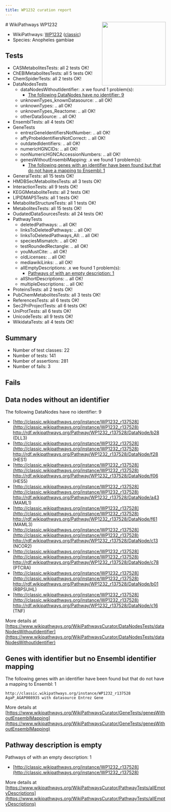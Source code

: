 ```yaml
---
title: WP1232 curation report
---
```


<img style="float: right; width: 200px" src="https://upload.wikimedia.org/wikipedia/commons/thumb/8/83/Wplogo_with_text_500.png/640px-Wplogo_with_text_500.png" />
# WikiPathways WP1232

* WikiPathways: [WP1232](https://wikipathways.org/pathways/WP1232) ([classic](https://classic.wikipathways.org/instance/WP1232))
* Species: Anopheles gambiae
## Tests
* CASMetabolitesTests: all 2 tests OK!
* ChEBIMetabolitesTests: all 5 tests OK!
* ChemSpiderTests: all 2 tests OK!
* DataNodesTests
    * dataNodesWithoutIdentifier: .x we found 1 problem(s):
        * [The following DataNodes have no identifier: 9](#d2d32fa8)
    * unknownTypes_knownDatasource: .. all OK!
    * unknownTypes: .. all OK!
    * unknownTypes_Reactome: .. all OK!
    * otherDataSource: .. all OK!
* EnsemblTests: all 4 tests OK!
* GeneTests
    * entrezGeneIdentifiersNotNumber: .. all OK!
    * affyProbeIdentifiersNotCorrect: .. all OK!
    * outdatedIdentifiers: .. all OK!
    * numericHGNCIDs: .. all OK!
    * nonNumericHGNCAccessionNumbers: .. all OK!
    * genesWithoutEnsemblMapping: .x we found 1 problem(s):
        * [The following genes with an identifier have been found but that do not have a mapping to Ensembl: 1](#40286d83)
* GeneralTests: all 15 tests OK!
* HMDBSecMetabolitesTests: all 3 tests OK!
* InteractionTests: all 9 tests OK!
* KEGGMetaboliteTests: all 2 tests OK!
* LIPIDMAPSTests: all 1 tests OK!
* MetaboliteStructureTests: all 1 tests OK!
* MetabolitesTests: all 15 tests OK!
* OudatedDataSourcesTests: all 24 tests OK!
* PathwayTests
    * deletedPathways: .. all OK!
    * linksToDeletedPathways: .. all OK!
    * linksToDeletedPathways_All: .. all OK!
    * speciesMismatch: .. all OK!
    * testRoundedRectangle: .. all OK!
    * youMustCite: .. all OK!
    * oldLicenses: .. all OK!
    * mediawikiLinks: .. all OK!
    * allEmptyDescriptions: .x we found 1 problem(s):
        * [Pathways of with an empty description: 1](#798a4967)
    * allShortDescriptions: .. all OK!
    * multipleDescriptions: .. all OK!
* ProteinsTests: all 2 tests OK!
* PubChemMetabolitesTests: all 3 tests OK!
* ReferencesTests: all 6 tests OK!
* Sec2PriProjectTests: all 6 tests OK!
* UniProtTests: all 6 tests OK!
* UnicodeTests: all 9 tests OK!
* WikidataTests: all 4 tests OK!


## Summary

* Number of test classes: 22
* Number of tests: 141
* Number of assertions: 281
* Number of fails: 3

## Fails

<a name="d2d32fa8" />

## Data nodes without an identifier

The following DataNodes have no identifier: 9

* [http://classic.wikipathways.org/instance/WP1232_r137528](http://classic.wikipathways.org/instance/WP1232_r137528) http://rdf.wikipathways.org/Pathway/WP1232_r137528/DataNode/b28 (DLL3)
* [http://classic.wikipathways.org/instance/WP1232_r137528](http://classic.wikipathways.org/instance/WP1232_r137528) http://rdf.wikipathways.org/Pathway/WP1232_r137528/DataNode/f28 (HES1)
* [http://classic.wikipathways.org/instance/WP1232_r137528](http://classic.wikipathways.org/instance/WP1232_r137528) http://rdf.wikipathways.org/Pathway/WP1232_r137528/DataNode/f06 (HES5)
* [http://classic.wikipathways.org/instance/WP1232_r137528](http://classic.wikipathways.org/instance/WP1232_r137528) http://rdf.wikipathways.org/Pathway/WP1232_r137528/DataNode/a43 (MAML1)
* [http://classic.wikipathways.org/instance/WP1232_r137528](http://classic.wikipathways.org/instance/WP1232_r137528) http://rdf.wikipathways.org/Pathway/WP1232_r137528/DataNode/f61 (MAML3)
* [http://classic.wikipathways.org/instance/WP1232_r137528](http://classic.wikipathways.org/instance/WP1232_r137528) http://rdf.wikipathways.org/Pathway/WP1232_r137528/DataNode/c13 (NCOR2)
* [http://classic.wikipathways.org/instance/WP1232_r137528](http://classic.wikipathways.org/instance/WP1232_r137528) http://rdf.wikipathways.org/Pathway/WP1232_r137528/DataNode/c78 (PTCRA)
* [http://classic.wikipathways.org/instance/WP1232_r137528](http://classic.wikipathways.org/instance/WP1232_r137528) http://rdf.wikipathways.org/Pathway/WP1232_r137528/DataNode/b01 (RBPSUHL)
* [http://classic.wikipathways.org/instance/WP1232_r137528](http://classic.wikipathways.org/instance/WP1232_r137528) http://rdf.wikipathways.org/Pathway/WP1232_r137528/DataNode/c16 (TNF)


More details at [https://www.wikipathways.org/WikiPathwaysCurator/DataNodesTests/dataNodesWithoutIdentifier](https://www.wikipathways.org/WikiPathwaysCurator/DataNodesTests/dataNodesWithoutIdentifier)

<a name="40286d83" />

## Genes with identifier but no Ensembl identifier mapping

The following genes with an identifier have been found but that do not have a mapping to Ensembl: 1
```
http://classic.wikipathways.org/instance/WP1232_r137528 AgaP_AGAP008935 with datasource Entrez Gene
```

More details at [https://www.wikipathways.org/WikiPathwaysCurator/GeneTests/genesWithoutEnsemblMapping](https://www.wikipathways.org/WikiPathwaysCurator/GeneTests/genesWithoutEnsemblMapping)

<a name="798a4967" />

## Pathway description is empty

Pathways of with an empty description: 1

* [http://classic.wikipathways.org/instance/WP1232_r137528](http://classic.wikipathways.org/instance/WP1232_r137528)

More details at [https://www.wikipathways.org/WikiPathwaysCurator/PathwayTests/allEmptyDescriptions](https://www.wikipathways.org/WikiPathwaysCurator/PathwayTests/allEmptyDescriptions)

